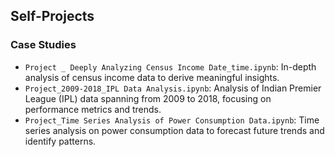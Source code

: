 ## Self-Projects

### Case Studies
- `Project _ Deeply Analyzing Census Income Date_time.ipynb`: In-depth analysis of census income data to derive meaningful insights.
- `Project_2009-2018_IPL Data Analysis.ipynb`: Analysis of Indian Premier League (IPL) data spanning from 2009 to 2018, focusing on performance metrics and trends.
- `Project_Time Series Analysis of Power Consumption Data.ipynb`: Time series analysis on power consumption data to forecast future trends and identify patterns.
